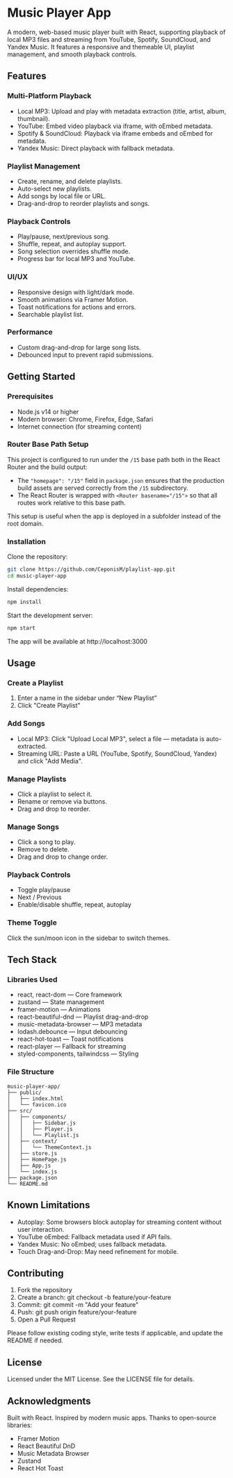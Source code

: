 
# Music Player App

A modern, web-based music player built with React, supporting playback of local MP3 files and streaming from YouTube, Spotify, SoundCloud, and Yandex Music. It features a responsive and themeable UI, playlist management, and smooth playback controls.

## Features

### Multi-Platform Playback
- Local MP3: Upload and play with metadata extraction (title, artist, album, thumbnail).
- YouTube: Embed video playback via iframe, with oEmbed metadata.
- Spotify & SoundCloud: Playback via iframe embeds and oEmbed for metadata.
- Yandex Music: Direct playback with fallback metadata.

### Playlist Management
- Create, rename, and delete playlists.
- Auto-select new playlists.
- Add songs by local file or URL.
- Drag-and-drop to reorder playlists and songs.

### Playback Controls
- Play/pause, next/previous song.
- Shuffle, repeat, and autoplay support.
- Song selection overrides shuffle mode.
- Progress bar for local MP3 and YouTube.

### UI/UX
- Responsive design with light/dark mode.
- Smooth animations via Framer Motion.
- Toast notifications for actions and errors.
- Searchable playlist list.

### Performance
- Custom drag-and-drop for large song lists.
- Debounced input to prevent rapid submissions.

## Getting Started

### Prerequisites
- Node.js v14 or higher
- Modern browser: Chrome, Firefox, Edge, Safari
- Internet connection (for streaming content)

### Router Base Path Setup

This project is configured to run under the `/15` base path both in the React Router and the build output:

- The `"homepage": "/15"` field in `package.json` ensures that the production build assets are served correctly from the `/15` subdirectory.
- The React Router is wrapped with `<Router basename="/15">` so that all routes work relative to this base path.

This setup is useful when the app is deployed in a subfolder instead of the root domain.

### Installation

Clone the repository:
```bash
git clone https://github.com/CeponisM/playlist-app.git
cd music-player-app
```

Install dependencies:
```bash
npm install
```

Start the development server:
```bash
npm start
```

The app will be available at http://localhost:3000

## Usage

### Create a Playlist
1. Enter a name in the sidebar under “New Playlist”
2. Click "Create Playlist"

### Add Songs
- Local MP3: Click "Upload Local MP3", select a file — metadata is auto-extracted.
- Streaming URL: Paste a URL (YouTube, Spotify, SoundCloud, Yandex) and click "Add Media".

### Manage Playlists
- Click a playlist to select it.
- Rename or remove via buttons.
- Drag and drop to reorder.

### Manage Songs
- Click a song to play.
- Remove to delete.
- Drag and drop to change order.

### Playback Controls
- Toggle play/pause
- Next / Previous
- Enable/disable shuffle, repeat, autoplay

### Theme Toggle
Click the sun/moon icon in the sidebar to switch themes.

## Tech Stack

### Libraries Used
- react, react-dom — Core framework
- zustand — State management
- framer-motion — Animations
- react-beautiful-dnd — Playlist drag-and-drop
- music-metadata-browser — MP3 metadata
- lodash.debounce — Input debouncing
- react-hot-toast — Toast notifications
- react-player — Fallback for streaming
- styled-components, tailwindcss — Styling

### File Structure

```
music-player-app/
├── public/
│   ├── index.html
│   └── favicon.ico
├── src/
│   ├── components/
│   │   ├── Sidebar.js
│   │   ├── Player.js
│   │   └── Playlist.js
│   ├── context/
│   │   └── ThemeContext.js
│   ├── store.js
│   ├── HomePage.js
│   ├── App.js
│   └── index.js
├── package.json
└── README.md
```

## Known Limitations

- Autoplay: Some browsers block autoplay for streaming content without user interaction.
- YouTube oEmbed: Fallback metadata used if API fails.
- Yandex Music: No oEmbed; uses fallback metadata.
- Touch Drag-and-Drop: May need refinement for mobile.

## Contributing

1. Fork the repository
2. Create a branch: git checkout -b feature/your-feature
3. Commit: git commit -m "Add your feature"
4. Push: git push origin feature/your-feature
5. Open a Pull Request

Please follow existing coding style, write tests if applicable, and update the README if needed.

## License

Licensed under the MIT License. See the LICENSE file for details.

## Acknowledgments

Built with React. Inspired by modern music apps. Thanks to open-source libraries:
- Framer Motion
- React Beautiful DnD
- Music Metadata Browser
- Zustand
- React Hot Toast
